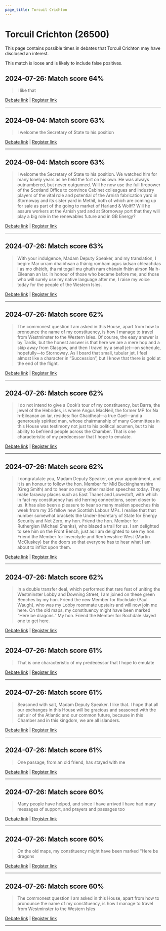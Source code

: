 ```yaml
---
page_title: Torcuil Crichton
---
```


# Torcuil Crichton  (26500)

This page contains possible times in debates that Torcuil Crichton may have disclosed an interest.

This match is loose and is likely to include false positives. 



## 2024-07-26: Match score 64%

>I like that

[Debate link](https://www.theyworkforyou.com/debates/?id=2024-07-26d.966.1) | [Register link](https://www.theyworkforyou.com/mp/26500/register)


---



## 2024-09-04: Match score 63%

>I welcome the Secretary of State to his position

[Debate link](https://www.theyworkforyou.com/debates/?id=2024-09-04b.296.9) | [Register link](https://www.theyworkforyou.com/mp/26500/register)


---



## 2024-09-04: Match score 63%

>I welcome the Secretary of State to his position. We watched him for many lonely years as he held the fort on his own. He was always outnumbered, but never outgunned. Will he now use the full firepower of the Scotland Office to convince Cabinet colleagues and industry players of the vital role and potential of the Arnish fabrication yard in Stornoway and its sister yard in Methil, both of which are coming up for sale as part of the going to market of Harland & Wolff? Will  he assure workers at the Arnish yard and at Stornoway port that they will play a big role in the renewables future and in GB Energy?

[Debate link](https://www.theyworkforyou.com/debates/?id=2024-09-04b.296.9) | [Register link](https://www.theyworkforyou.com/mp/26500/register)


---



## 2024-07-26: Match score 63%

>With your indulgence, Madam Deputy Speaker, and my translation, I begin: Mar urram dhaibhsan a thànig romham agus iadsan chleachdas i as mo dhèidh, tha mi togail mu ghuth nam chànain fhèin airson Na h-Eileanan an Iar. In honour of those who became before me, and those who will surely use my native language after me, I raise my voice today for the people of the Western Isles.

[Debate link](https://www.theyworkforyou.com/debates/?id=2024-07-26d.966.1) | [Register link](https://www.theyworkforyou.com/mp/26500/register)


---



## 2024-07-26: Match score 62%

>The commonest question I am asked in this House, apart from how to pronounce the name of my constituency, is how I manage to travel from Westminster to the Western Isles. Of course, the easy answer is by Tardis, but the honest answer is that here we are a mere hop and a skip away from Glasgow, and then I travel by a small jet—on schedule, hopefully—to Stornoway. As I board that small, tubular jet, I feel almost like a character in “Succession”, but I know that there is gold at the end of the flight.

[Debate link](https://www.theyworkforyou.com/debates/?id=2024-07-26d.966.1) | [Register link](https://www.theyworkforyou.com/mp/26500/register)


---



## 2024-07-26: Match score 62%

>I do not intend to give a Cook’s tour of my constituency, but Barra, the jewel of the Hebrides, is where Angus MacNeil, the former MP for Na h-Eileanan an Iar, resides: fior Ghaidheal—a true Gael—and a generously spirited man, whose chairmanship of many Committees in this House was testimony not just to his political acumen, but to his ability to befriend people across the Chamber. That is one characteristic of my predecessor that I hope to emulate.

[Debate link](https://www.theyworkforyou.com/debates/?id=2024-07-26d.966.1) | [Register link](https://www.theyworkforyou.com/mp/26500/register)


---



## 2024-07-26: Match score 62%

>I congratulate you, Madam Deputy Speaker, on your appointment, and it is an honour to follow the hon. Member for Mid Buckinghamshire (Greg Smith) and to hear so many other maiden speeches today. They make faraway places such as East Thanet and Lowestoft, with which in fact my constituency has old herring connections, seem closer to us. It has also been a pleasure to hear so many maiden speeches this week from my 35 fellow new Scottish Labour MPs. I realise that that number somewhat brackets the Under-Secretary of State for Energy Security and Net Zero, my hon. Friend the hon. Member for Rutherglen (Michael Shanks), who blazed a trail for us. I am delighted to see him on the Front Bench, just as I am delighted to see my hon. Friend the Member for Inverclyde and Renfrewshire West (Martin McCluskey) bar the doors so that everyone has to hear what I am about to inflict upon them.

[Debate link](https://www.theyworkforyou.com/debates/?id=2024-07-26d.966.1) | [Register link](https://www.theyworkforyou.com/mp/26500/register)


---



## 2024-07-26: Match score 62%

>In a double transfer deal, which performed that rare feat of uniting the Westminster Lobby and Downing Street, I am joined on these green Benches by my hon. Friend the new Member for Rochdale (Paul Waugh), who was my Lobby roommate upstairs and will now join me here. On the old maps, my constituency might have been marked “Here be dragons.” My hon. Friend the Member for Rochdale slayed one to get here.

[Debate link](https://www.theyworkforyou.com/debates/?id=2024-07-26d.966.1) | [Register link](https://www.theyworkforyou.com/mp/26500/register)


---



## 2024-07-26: Match score 61%

>That is one characteristic of my predecessor that I hope to emulate

[Debate link](https://www.theyworkforyou.com/debates/?id=2024-07-26d.966.1) | [Register link](https://www.theyworkforyou.com/mp/26500/register)


---



## 2024-07-26: Match score 61%

>Seasoned with salt, Madam Deputy Speaker. I like that. I hope that all our exchanges in this House will be gracious and seasoned with the salt air of the Atlantic and our common future, because in this Chamber and in this kingdom, we are all islanders.

[Debate link](https://www.theyworkforyou.com/debates/?id=2024-07-26d.966.1) | [Register link](https://www.theyworkforyou.com/mp/26500/register)


---



## 2024-07-26: Match score 61%

>One passage, from an old friend, has stayed with me

[Debate link](https://www.theyworkforyou.com/debates/?id=2024-07-26d.966.1) | [Register link](https://www.theyworkforyou.com/mp/26500/register)


---



## 2024-07-26: Match score 60%

>Many people have helped, and since I have arrived I have had many messages of support, and prayers and passages too

[Debate link](https://www.theyworkforyou.com/debates/?id=2024-07-26d.966.1) | [Register link](https://www.theyworkforyou.com/mp/26500/register)


---



## 2024-07-26: Match score 60%

>On the old maps, my constituency might have been marked “Here be dragons

[Debate link](https://www.theyworkforyou.com/debates/?id=2024-07-26d.966.1) | [Register link](https://www.theyworkforyou.com/mp/26500/register)


---



## 2024-07-26: Match score 60%

>The commonest question I am asked in this House, apart from how to pronounce the name of my constituency, is how I manage to travel from Westminster to the Western Isles

[Debate link](https://www.theyworkforyou.com/debates/?id=2024-07-26d.966.1) | [Register link](https://www.theyworkforyou.com/mp/26500/register)


---

